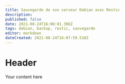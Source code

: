 ```yaml
---
title: Sauvegarde de son serveur Debian avec Restic
description: 
published: false
date: 2021-08-24T16:08:01.306Z
tags: debian, backup, restic, sauvegarde
editor: markdown
dateCreated: 2021-08-24T16:07:59.510Z
---
```


# Header
Your content here